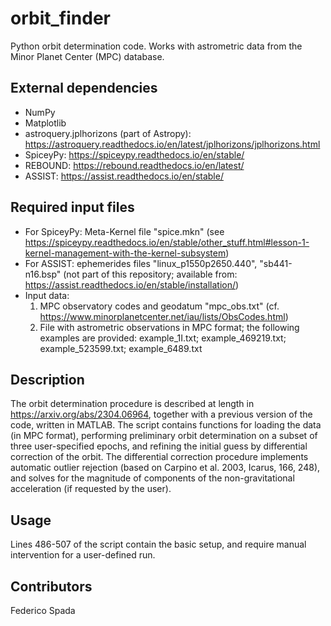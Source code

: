 # orbit_finder

Python orbit determination code. Works with astrometric data from the Minor 
Planet Center (MPC) database. 

## External dependencies
* NumPy 
* Matplotlib
* astroquery.jplhorizons (part of Astropy): https://astroquery.readthedocs.io/en/latest/jplhorizons/jplhorizons.html
* SpiceyPy: https://spiceypy.readthedocs.io/en/stable/
* REBOUND: https://rebound.readthedocs.io/en/latest/ 
* ASSIST: https://assist.readthedocs.io/en/stable/

## Required input files
* For SpiceyPy: Meta-Kernel file "spice.mkn"
  (see https://spiceypy.readthedocs.io/en/stable/other_stuff.html#lesson-1-kernel-management-with-the-kernel-subsystem)
* For ASSIST: ephemerides files "linux_p1550p2650.440", "sb441-n16.bsp" 
  (not part of this repository; available from: https://assist.readthedocs.io/en/stable/installation/)
* Input data: 
    1. MPC observatory codes and geodatum "mpc_obs.txt" (cf. https://www.minorplanetcenter.net/iau/lists/ObsCodes.html)
    2. File with astrometric observations in MPC format; the following examples are provided: example_1I.txt; example_469219.txt; example_523599.txt; example_6489.txt

## Description
The orbit determination procedure is described at length in https://arxiv.org/abs/2304.06964,
together with a previous version of the code, written in MATLAB.
The script contains functions for loading the data (in MPC format), performing preliminary orbit determination
on a subset of three user-specified epochs, and refining the initial guess by differential correction of the
orbit. The differential correction procedure implements automatic outlier rejection (based on Carpino et al. 
2003, Icarus, 166, 248), and solves for the magnitude of components of the non-gravitational acceleration (if
requested by the user).

## Usage
Lines 486-507 of the script contain the basic setup, and require manual intervention for a user-defined run.

## Contributors
Federico Spada

